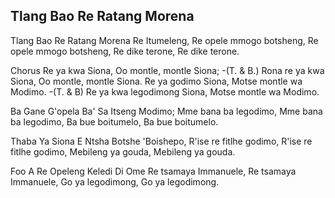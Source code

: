 ## Tlang Bao Re Ratang Morena

Tlang Bao Re Ratang Morena Re Itumeleng,
Re opele mmogo botsheng, Re opele mmogo botsheng,
Re dike terone, Re dike terone.

Chorus
Re ya kwa Siona, Oo montle, montle Siona;
-(T. & B.) Rona re ya kwa Siona, Oo montle, montle Siona.
Re ya godimo Siona, Motse montle wa Modimo.
-(T. & B) Re ya kwa legodimong Siona, Motse montle wa
Modimo.

Ba Gane G'opela Ba' Sa Itseng Modimo;
Mme bana ba legodimo, Mme bana ba legodimo,
Ba bue boitumelo, Ba bue boitumelo.

Thaba Ya Siona E Ntsha Botshe 'Boishepo,
R'ise re fitlhe godimo, R'ise re fitlhe godimo,
Mebileng ya gouda, Mebileng ya gouda.

Foo A Re Opeleng Keledi Di Ome
Re tsamaya Immanuele, Re tsamaya Immanuele,
Go ya legodimong, Go ya legodimong.

